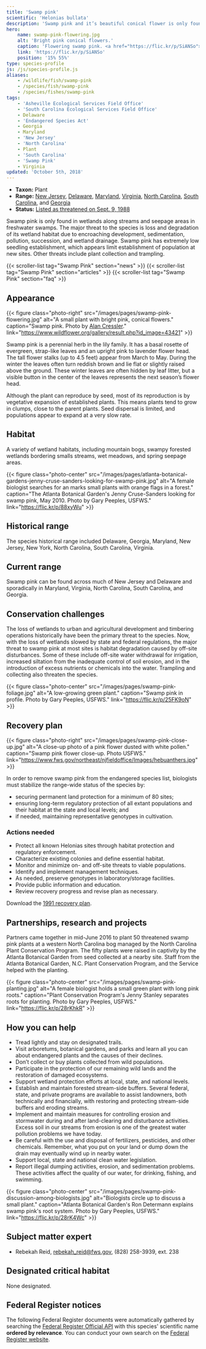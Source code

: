 ```yaml
---
title: 'Swamp pink'
scientific: 'Helonias bullata'
description: 'Swamp pink and it’s beautiful conical flower is only found in wetlands along streams and seepage areas in freshwater swamps.'
hero:
    name: swamp-pink-flowering.jpg
    alt: 'Bright pink conical flowers.'
    caption: 'Flowering swamp pink. <a href="https://flic.kr/p/SiANSo">Photo</a> by <a href="https://www.flickr.com/photos/blumenbiene/">Maja Dumat</a>, <a href="https://creativecommons.org/licenses/by/2.0/">CC BY 2.0</a>.'
    link: 'https://flic.kr/p/SiANSo'
    position: '15% 55%'
type: species-profile
js: /js/species-profile.js
aliases:
    - /wildlife/fish/swamp-pink
    - /species/fish/swamp-pink
    - /species/fishes/swamp-pink
tags:
    - 'Asheville Ecological Services Field Office'
    - 'South Carolina Ecological Services Field Office'
    - Delaware
    - 'Endangered Species Act'
    - Georgia
    - Maryland
    - 'New Jersey'
    - 'North Carolina'
    - Plant
    - 'South Carolina'
    - 'Swamp Pink'
    - Virginia
updated: 'October 5th, 2018'
---
```


- **Taxon:** Plant
- **Range:** [New Jersey](/tags/new-jersey), [Delaware](/tags/delaware), [Maryland](/tags/maryland), [Virginia](/tags/virginia), [North Carolina](/north-carolina), [South Carolina](/south-carolina), and [Georgia](/georgia)
- **Status:** [Listed as threatened on Sept. 9, 1988](https://ecos.fws.gov/docs/federal_register/fr1468.pdf)

Swamp pink is only found in wetlands along streams and seepage areas in freshwater swamps. The major threat to the species is loss and degradation of its wetland habitat due to
encroaching development, sedimentation, pollution, succession, and wetland drainage. Swamp pink has extremely low seedling establishment, which appears limit establishment of population at new sites. Other threats include plant collection and trampling.

{{< scroller-list tag="Swamp Pink" section="news" >}}
{{< scroller-list tag="Swamp Pink" section="articles" >}}
{{< scroller-list tag="Swamp Pink" section="faq" >}}

## Appearance

{{< figure class="photo-right" src="/images/pages/swamp-pink-flowering.jpg" alt="A small plant with bright pink, conical flowers." caption="Swamp pink. Photo by [Alan Cressler](https://www.wildflower.org/gallery/search_image.php?newsearch=true&id_photographer=1088)." link="https://www.wildflower.org/gallery/result.php?id_image=43421" >}}

Swamp pink is a perennial herb in the lily family. It has a basal rosette of evergreen, strap-like leaves and an upright pink to lavender flower head. The tall flower stalks (up to 4.5 feet) appear from March to May. During the winter the leaves often turn reddish brown and lie flat or slightly raised above the ground. These winter leaves are often hidden by leaf litter, but a visible button in the center of the leaves represents the next season’s flower head.

Although the plant can reproduce by seed, most of its reproduction is by vegetative expansion of established plants. This means plants tend to grow in clumps, close to the parent plants. Seed dispersal is limited, and populations appear to expand at a very slow rate.

## Habitat

A variety of wetland habitats, including mountain bogs, swampy forested wetlands bordering smalls streams, wet meadows, and spring seepage areas.

{{< figure class="photo-center" src="/images/pages/atlanta-botanical-gardens-jenny-cruse-sanders-looking-for-swamp-pink.jpg" alt="A female biologist searches for an marks small plants with orange flags in a forest." caption="The Atlanta Botanical Garden's Jenny Cruse-Sanders looking for swamp pink, May 2010. Photo by Gary Peeples, USFWS." link="https://flic.kr/p/88xyWu" >}}

## Historical range

The species historical range included Delaware, Georgia, Maryland, New Jersey, New York, North Carolina, South Carolina, Virginia.

## Current range

Swamp pink can be found across much of New Jersey and Delaware and sporadically in Maryland, Virginia, North Carolina, South Carolina, and Georgia.

## Conservation challenges

The loss of wetlands to urban and agricultural development and timbering operations historically have been the primary threat to the species. Now, with the loss of wetlands slowed by state and federal regulations, the major threat to swamp pink at most sites is habitat degradation caused by off-site disturbances. Some of these include off-site water withdrawal for irrigation, increased siltation from the inadequate control of soil erosion, and in the introduction of excess nutrients or chemicals into the water. Trampling and collecting also threaten the species.

{{< figure class="photo-center" src="/images/pages/swamp-pink-foliage.jpg" alt="A low-growing green plant." caption="Swamp pink in profile. Photo by Gary Peeples, USFWS." link="https://flic.kr/p/25FK9oN" >}}

## Recovery plan

{{< figure class="photo-right" src="/images/pages/swamp-pink-close-up.jpg" alt="A close-up photo of a pink flower dusted with white pollen." caption="Swamp pink flower close-up. Photo USFWS." link="https://www.fws.gov/northeast/njfieldoffice/Images/hebuanthers.jpg" >}}

In order to remove swamp pink from the endangered species list, biologists must stabilize the range-wide status of the species by:

- securing permanent land protection for a minimum of 80 sites;
- ensuring long-term regulatory protection of all extant populations and their habitat at the state and local levels; and
- if needed, maintaining representative genotypes in cultivation.

### Actions needed

- Protect all known Helonias sites through habitat protection and regulatory enforcement.
- Characterize existing colonies and define essential habitat.
- Monitor and minimize on- and off-site threats to viable populations.
- Identify and implement management techniques.
- As needed, preserve genotypes in laboratory/storage facilities.
- Provide public information and education.
- Review recovery progress and revise plan as necessary.

Download the [1991 recovery plan](https://ecos.fws.gov/docs/recovery_plan/910930c.pdf).

## Partnerships, research and projects

Partners came together in mid-June 2016 to plant 50 threatened swamp pink plants at a western North Carolina bog managed by the North Carolina Plant Conservation Program. The fifty plants were raised in captivity by the Atlanta Botanical Garden from seed collected at a nearby site. Staff from the Atlanta Botanical Garden, N.C. Plant Conservation Program, and the Service helped with the planting.

{{< figure class="photo-center" src="/images/pages/swamp-pink-planting.jpg" alt="A female biologist holds a small green plant with long pink roots." caption="Plant Conservation Program's Jenny Stanley separates roots for planting. Photo by Gary Peeples, USFWS." link="https://flic.kr/p/28rKhkR" >}}

## How you can help

- Tread lightly and stay on designated trails.
- Visit arboretums, botanical gardens, and parks and learn all you can about endangered plants and the causes of their declines.
- Don’t collect or buy plants collected from wild populations.
- Participate in the protection of our remaining wild lands and the restoration of damaged ecosystems.
- Support wetland protection efforts at local, state, and national levels.
- Establish and maintain forested stream-side buffers. Several federal, state, and private programs are available to assist landowners, both technically and financially, with restoring and protecting stream-side buffers and eroding streams.
- Implement and maintain measures for controlling erosion and stormwater during and after land-clearing and disturbance activities. Excess soil in our streams from erosion is one of the greatest water pollution problems we have today.
- Be careful with the use and disposal of fertilizers, pesticides, and other chemicals. Remember, what you put on your land or dump down the drain may eventually wind up in nearby water.
- Support local, state and national clean water legislation.
- Report illegal dumping activities, erosion, and sedimentation problems. These activities affect the quality of our water, for drinking, fishing, and swimming.

{{< figure class="photo-center" src="/images/pages/swamp-pink-discussion-among-biologists.jpg" alt="Biologists circle up to discuss a small plant." caption="Atlanta Botanical Garden's Ron Determann explains swamp pink's root system. Photo by Gary Peeples, USFWS." link="https://flic.kr/p/28rK4Wc" >}}

## Subject matter expert

- Rebekah Reid, [rebekah_reid@fws.gov](mailto:rebekah_reid@fws.gov), (828) 258-3939, ext. 238

## Designated critical habitat

None designated.

## Federal Register notices

The following Federal Register documents were automatically gathered by searching the [Federal Register Official API](https://www.federalregister.gov/blog/learn/developers) with this species' scientific name **ordered by relevance**. You can conduct your own search on the [Federal Register website](https://www.federalregister.gov/articles/search).
